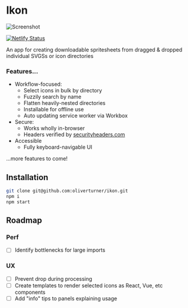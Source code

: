 # Ikon

![Screenshot](https://user-images.githubusercontent.com/21795/98355143-ab96f380-2019-11eb-864d-0db08a5b22d1.png)

[![Netlify Status](https://api.netlify.com/api/v1/badges/99414afd-a15c-4cb6-81d1-0fb1574e71ff/deploy-status)](https://app.netlify.com/sites/heuristic-brown-8c35fc/deploys)

An app for creating downloadable spritesheets from dragged & dropped individual SVGSs or icon directories

### Features...

- Workflow-focused: 
    - Select icons in bulk by directory
    - Fuzzily search by name
    - Flatten heavily-nested directories
    - Installable for offline use
    - Auto updating service worker via Workbox
- Secure:
    - Works wholly in-browser
    - Headers verified by [securityheaders.com](https://securityheaders.com/?q=ikon.oliverturner.cloud&followRedirects=on)
- Accessible
    - Fully keyboard-navigable UI

...more features to come!

## Installation

```sh
git clone git@github.com:oliverturner/ikon.git
npm i
npm start
```

## Roadmap

### Perf

- [ ] Identify bottlenecks for large imports

### UX

- [ ] Prevent drop during processing
- [ ] Create templates to render selected icons as React, Vue, etc components
- [ ] Add "info" tips to panels explaining usage
